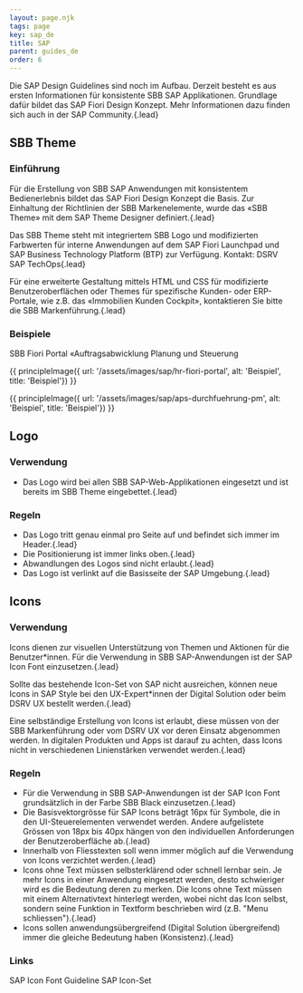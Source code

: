 ```yaml
---
layout: page.njk
tags: page
key: sap_de
title: SAP
parent: guides_de
order: 6
---
```


Die SAP Design Guidelines sind noch im Aufbau. Derzeit besteht es aus ersten Informationen für konsistente SBB SAP Applikationen. Grundlage dafür bildet das <sbb-link variant="inline" type="button" target="_blank" href="https://experience.sap.com/fiori-design/">SAP Fiori Design Konzept</sbb-link>. Mehr Informationen dazu finden sich auch in der <sbb-link variant="inline" type="button" target="_blank" href="https://community.sap.com/topics/fiori">SAP Community</sbb-link>.{.lead}

## SBB Theme

### Einführung
Für die Erstellung von SBB SAP Anwendungen mit konsistentem Bedienerlebnis bildet das <sbb-link variant="inline" type="button" target="_blank" href="https://experience.sap.com/fiori-design">SAP Fiori Design Konzept</sbb-link> die Basis. Zur Einhaltung der Richtlinien der SBB Markenelemente, wurde das «SBB Theme» mit dem SAP Theme Designer definiert.{.lead}

Das SBB Theme steht mit integriertem SBB Logo und modifizierten Farbwerten für interne Anwendungen auf dem SAP Fiori Launchpad und SAP Business Technology Platform (BTP) zur Verfügung.
Kontakt: <sbb-link variant="inline" type="button" href="mailto:slc@sbb.ch"> DSRV SAP TechOps</sbb-link>{.lead}



Für eine erweiterte Gestaltung mittels HTML und CSS für modifizierte Benutzeroberflächen oder Themes für spezifische Kunden- oder ERP-Portale, wie z.B. das «Immobilien Kunden Cockpit», kontaktieren Sie bitte die <sbb-link variant="inline" type="button" href="mailto:marke@sbb.ch">SBB Markenführung</sbb-link>.{.lead}

### Beispiele  

<sbb-button size="m" variant="secondary" class="more-details">SBB Fiori Portal</sbb-button> <sbb-button size="m" variant="secondary" class="more-details">«Auftragsabwicklung Planung und Steuerung</sbb-button>

<sbb-dialog id="dialog-1" title-back-button="false">{{ principleImage({ url: '/assets/images/sap/hr-fiori-portal', alt: 'Beispiel', title: 'Beispiel'}) }}</sbb-dialog>

<sbb-dialog id="dialog-2" title-back-button="false">{{ principleImage({ url: '/assets/images/sap/aps-durchfuehrung-pm', alt: 'Beispiel', title: 'Beispiel'}) }}</sbb-dialog>



## Logo

### Verwendung
* Das Logo wird bei allen SBB SAP-Web-Applikationen eingesetzt und ist bereits im SBB Theme eingebettet.{.lead}

### Regeln
* Das Logo tritt genau einmal pro Seite auf und befindet sich immer im Header.{.lead}
* Die Positionierung ist immer links oben.{.lead}
* Abwandlungen des Logos sind nicht erlaubt.{.lead}
* Das Logo ist verlinkt auf die Basisseite der SAP Umgebung.{.lead}


## Icons

### Verwendung
Icons dienen zur visuellen Unterstützung von Themen und Aktionen für die Benutzer*innen. Für die Verwendung in SBB SAP-Anwendungen ist der SAP Icon Font einzusetzen.{.lead}

Sollte das bestehende Icon-Set von SAP nicht ausreichen, können neue Icons in SAP Style bei den UX-Expert*innen der Digital Solution oder beim <sbb-link variant="inline" type="button" target="_blank" href="https://sbb.sharepoint.com/sites/uxsbb/SitePages/SBB-Icons.aspx">DSRV UX</sbb-link> bestellt werden.{.lead}

Eine selbständige Erstellung von Icons ist erlaubt, diese müssen von der <sbb-link variant="inline" type="button" href="mailto:marke@sbb.ch"> SBB Markenführung</sbb-link> oder vom <sbb-link variant="inline" type="button" href="mailto:ux@sbb.ch"> DSRV UX</sbb-link> vor deren Einsatz abgenommen werden. In digitalen Produkten und Apps ist darauf zu achten, dass Icons nicht in verschiedenen Linienstärken verwendet werden.{.lead}

### Regeln
* Für die Verwendung in SBB SAP-Anwendungen ist der SAP Icon Font grundsätzlich in der Farbe <sbb-link variant="inline" type="button" href="/{{page.lang}}/foundation/colors/base-colors/">SBB Black</sbb-link> einzusetzen.{.lead}
* Die Basisvektorgrösse für SAP Icons beträgt 16px für Symbole, die in den UI-Steuerelementen verwendet werden. Andere aufgelistete Grössen von 18px bis 40px hängen von den individuellen Anforderungen der Benutzeroberfläche ab.{.lead}
* Innerhalb von Fliesstexten soll wenn immer möglich auf die Verwendung von Icons verzichtet werden.{.lead}
* Icons ohne Text müssen selbsterklärend oder schnell lernbar sein. Je mehr Icons in einer Anwendung eingesetzt werden, desto schwieriger wird es die Bedeutung deren zu merken. Die Icons ohne Text müssen mit einem Alternativtext hinterlegt werden, wobei nicht das Icon selbst, sondern seine Funktion in Textform beschrieben wird (z.B. "Menu schliessen").{.lead}
* Icons sollen anwendungsübergreifend (Digital Solution übergreifend) immer die gleiche Bedeutung haben (Konsistenz).{.lead}

### Links
<sbb-link variant="inline" type="button" target="_blank" href="https://experience.sap.com/fiori-design-web/icons/">SAP Icon Font Guideline</sbb-link>
<sbb-link variant="inline" type="button" target="_blank" href="https://sapui5.hana.ondemand.com/sdk/test-resources/sap/m/demokit/iconExplorer/webapp/index.html">SAP Icon-Set</sbb-link>


<script>
const buttons = document.querySelectorAll(".more-details");
function buttonClicked(index) {
    const dialog = document.getElementById("dialog-"+(index + 1));
    console.log(dialog.id);
    dialog.open(event);
}
buttons.forEach((button, index) => {
  button.addEventListener("click", () => buttonClicked(index));
});
</script>